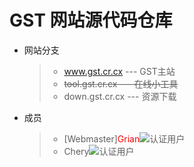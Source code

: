 # GST 网站源代码仓库
* 网站分支
  > * www.gst.cr.cx --- GST主站
  > * ~~tool.gst.cr.cx --- 在线小工具~~
  > * down.gst.cr.cx --- 资源下载
* 成员
  > * [Webmaster]<label style="color:red">Grian</label>![认证用户](https://attach.52pojie.cn/common/c8/common_2_verify_icon.gif)
  > * Chery![认证用户](https://attach.52pojie.cn/common/c8/common_2_verify_icon.gif)
